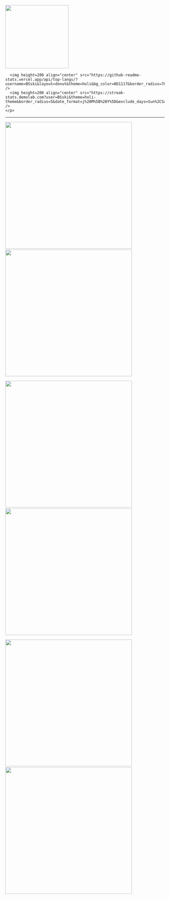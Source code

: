 <!--<a href="https://github.com/anuraghazra/github-readme-stats">
  <img height=200 align="center" src="https://github-readme-stats.vercel.app/api?username=BSski&show_icons=true&show=reviews,prs_merged&include_all_commits=true&rank_icon=github&hide=stars,issues&theme=holi&bg_color=0D1117&hide_border=true" />
</a>

<br> 

<a href="https://github.com/anuraghazra/github-readme-stats">
  <img height=200 align="center" src="https://github-readme-stats.vercel.app/api/top-langs/?username=BSski&layout=donut&theme=holi&bg_color=0D1117&border_radius=7&border_color=222D3C&hide=html&hide_border=true" />
</a>

<a href="https://git.io/streak-stats">
  <img height=200 align="center" src="https://streak-stats.demolab.com?user=BSski&theme=holi-theme&border_radius=5&date_format=j%20M%5B%20Y%5D&exclude_days=Sun%2CSat&card_width=419&background=0D1117&border=222D3C&stroke=222D3C&hide_current_streak=true&hide_border=true" />
</a>
-->


<tr>
  <td>
    <p>
      <img height=200 align="center" src="https://github-readme-stats.vercel.app/api?username=BSski&show_icons=true&show=reviews,prs_merged&include_all_commits=true&rank_icon=github&hide=stars,issues&theme=holi&bg_color=0D1117&hide_border=true" />
      
      <img height=200 align="center" src="https://github-readme-stats.vercel.app/api/top-langs/?username=BSski&layout=donut&theme=holi&bg_color=0D1117&border_radius=7&border_color=222D3C&hide=html&hide_border=true" />
      <img height=200 align="center" src="https://streak-stats.demolab.com?user=BSski&theme=holi-theme&border_radius=5&date_format=j%20M%5B%20Y%5D&exclude_days=Sun%2CSat&card_width=419&background=0D1117&border=222D3C&stroke=222D3C&hide_current_streak=true&hide_border=true" />
    </p>
  </td>
  <td>
    <p>
      <!-- You can add more content here -->
    </p>
  </td>
</tr>




<hr>

<a href="https://github.com/BSski/GoSERG"><img src="https://github-readme-stats.vercel.app/api/pin?username=BSski&repo=GoSERG&theme=holi&bg_color=45,000000,010910&border_radius=7&border_color=05000f" width="400" /></a>      <a href="https://github.com/BSski/django-images-api"><img src="https://github-readme-stats.vercel.app/api/pin?username=BSski&repo=django-images-api&theme=holi&bg_color=-45,010910,000000,000000&border_radius=7&border_color=05000f" width="400" /></a>

<a href="https://github.com/BSski/random-ints-st-dev-api"><img src="https://github-readme-stats.vercel.app/api/pin?username=BSski&repo=random-ints-st-dev-api&theme=holi&bg_color=0,000000,010910,010910&border_radius=7&border_color=05000f" width="400" /></a>      <a href="https://github.com/BSski/HIVE"><img src="https://github-readme-stats.vercel.app/api/pin?username=BSski&repo=HIVE&theme=holi&bg_color=0,010910,010910,000000&border_radius=7&border_color=05000f" width="400" /></a>

<a href="https://github.com/BSski/books-api"><img src="https://github-readme-stats.vercel.app/api/pin?username=BSski&repo=books-api&theme=holi&bg_color=-45,000000,010910&border_radius=7&border_color=05000f" width="400" /></a>      <a href="https://github.com/BSski/discord-reminder-bot"><img src="https://github-readme-stats.vercel.app/api/pin?username=BSski&repo=discord-reminder-bot&theme=holi&bg_color=45,010910,000000&border_radius=7&border_color=05000f" width="400" /></a>

<!--
<hr>

📫 contact.bsski at gmail

<hr>

<a href="https://tryhackme.com/p/bsski">
  <img alt="Codewars stats" src="https://tryhackme-badges.s3.amazonaws.com/bsski.png">
</a>


<a href="https://www.codewars.com/users/bsski">
  <img align="top" alt="Codewars stats" src="https://www.codewars.com/users/bsski/badges/small">
</a>

<br>
:sparkles: &#8593; Click the badges to see what I was learning! &#8593; :sparkles:
-->
